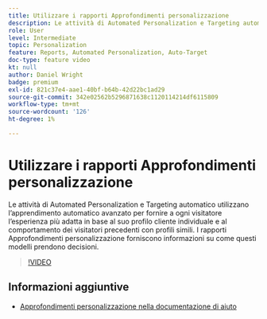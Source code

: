 ```yaml
---
title: Utilizzare i rapporti Approfondimenti personalizzazione
description: Le attività di Automated Personalization e Targeting automatico utilizzano l’apprendimento automatico avanzato per fornire a ogni visitatore l’esperienza più adatta in base al suo profilo cliente individuale e al comportamento dei visitatori precedenti con profili simili. I rapporti Approfondimenti personalizzazione forniscono informazioni su come questi modelli prendono decisioni.
role: User
level: Intermediate
topic: Personalization
feature: Reports, Automated Personalization, Auto-Target
doc-type: feature video
kt: null
author: Daniel Wright
badge: premium
exl-id: 821c37e4-aae1-40bf-b64b-42d22bc1ad29
source-git-commit: 342e02562b5296871638c1120114214df6115809
workflow-type: tm+mt
source-wordcount: '126'
ht-degree: 1%

---
```


# Utilizzare i rapporti Approfondimenti personalizzazione

Le attività di Automated Personalization e Targeting automatico utilizzano l’apprendimento automatico avanzato per fornire a ogni visitatore l’esperienza più adatta in base al suo profilo cliente individuale e al comportamento dei visitatori precedenti con profili simili. I rapporti Approfondimenti personalizzazione forniscono informazioni su come questi modelli prendono decisioni.

>[!VIDEO](https://video.tv.adobe.com/v/25601/?quality=12)

## Informazioni aggiuntive

* [Approfondimenti personalizzazione nella documentazione di aiuto](https://experienceleague.adobe.com/docs/target/using/reports/insights/personalization-insights-reports.html?lang=en)

